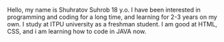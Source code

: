 Hello, my name is Shuhratov Suhrob 18 y.o. I have been interested in programming and coding for a long time, and learning for 2-3 years on my own. I study at ITPU university as a freshman student. I am good at HTML, CSS, and i am learning how to code in JAVA now. 
